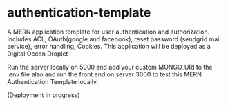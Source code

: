 # authentication-template
A MERN application template for user authentication and authorization. Includes ACL, OAuth(google and facebook), reset password (sendgrid mail service), error handling, Cookies. This application will be deployed as a Digital Ocean Droplet 

Run the server locally on 5000 and add your custom MONGO_URI to the .env file also and run the front end on server 3000 to test this MERN
Authentication Template locally.

(Deployment in progress)

